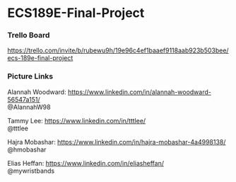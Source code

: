 # ECS189E-Final-Project

### Trello Board
https://trello.com/invite/b/rubewu9h/19e96c4ef1baaef9118aab923b503bee/ecs-189e-final-project

### Picture Links
Alannah Woodward: https://www.linkedin.com/in/alannah-woodward-56547a151/  
@AlannahW98

Tammy Lee: https://www.linkedin.com/in/tttlee/  
@tttlee  

Hajra Mobashar: https://www.linkedin.com/in/hajra-mobashar-4a4998138/  
@hmobashar

Elias Heffan: https://www.linkedin.com/in/eliasheffan/  
@mywristbands  

